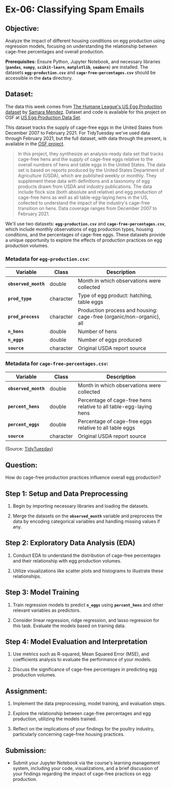 # Ex-06: Classifying Spam Emails

## Objective:

Analyze the impact of different housing conditions on egg production using regression models, focusing on understanding the relationship between cage-free percentages and overall production.

**Prerequisites:** Ensure Python, Jupyter Notebook, and necessary libraries (**`pandas`**, **`numpy`**, **`scikit-learn`**, **`matplotlib`**, **`seaborn`**) are installed. The datasets **`egg-production.csv`** and **`cage-free-percentages.csv`** should be accessible in the **`data`** directory.

## Dataset:

The data this week comes from [The Humane League's US Egg Production dataset](https://thehumaneleague.org/article/E008R01-us-egg-production-data) by [Samara Mendez](https://samaramendez.github.io/). Dataset and code is available for this project on OSF at [US Egg Production Data Set](https://osf.io/z2gxn/).

This dataset tracks the supply of cage-free eggs in the United States from December 2007 to February 2021. For TidyTuesday we've used data through February 2021, but the full dataset, with data through the present, is available in the [OSF project](https://osf.io/z2gxn/).

> In this project, they synthesize an analysis-ready data set that tracks cage-free hens and the supply of cage-free eggs relative to the overall numbers of hens and table eggs in the United States. The data set is based on reports produced by the United States Department of Agriculture (USDA), which are published weekly or monthly. They supplement these data with definitions and a taxonomy of egg products drawn from USDA and industry publications. The data include flock size (both absolute and relative) and egg production of cage-free hens as well as all table-egg-laying hens in the US, collected to understand the impact of the industry's cage-free transition on hens. Data coverage ranges from December 2007 to February 2021.

We'll use two datasets: **`egg-production.csv`** and **`cage-free-percentages.csv`**, which include monthly observations of egg production types, housing conditions, and the percentages of cage-free eggs. These datasets provide a unique opportunity to explore the effects of production practices on egg production volumes.

### Metadata for **`egg-production.csv`:**

| Variable             | Class     | Description                                                          |
|-----------------|-----------------|---------------------------------------|
| **`observed_month`** | double    | Month in which observations were collected                           |
| **`prod_type`**      | character | Type of egg product: hatching, table eggs                            |
| **`prod_process`**   | character | Production process and housing: cage-free (organic/non-organic), all |
| **`n_hens`**         | double    | Number of hens                                                       |
| **`n_eggs`**         | double    | Number of eggs produced                                              |
| **`source`**         | character | Original USDA report source                                          |

### **Metadata for `cage-free-percentages.csv`:**

| **Variable**         | **Class** | **Description**                                                    |
|----------------|----------------|----------------------------------------|
| **`observed_month`** | double    | Month in which observations were collected                         |
| **`percent_hens`**   | double    | Percentage of cage-free hens relative to all table-egg-laying hens |
| **`percent_eggs`**   | double    | Percentage of cage-free eggs relative to all table eggs            |
| **`source`**         | character | Original USDA report source                                        |

(Source: [TidyTuesday](https://github.com/rfordatascience/tidytuesday/blob/master/data/2023/2023-08-15/readme.md))

## **Question:**

How do cage-free production practices influence overall egg production?

## **Step 1: Setup and Data Preprocessing**

1.  Begin by importing necessary libraries and loading the datasets.

2.  Merge the datasets on the **`observed_month`** variable and preprocess the data by encoding categorical variables and handling missing values if any.

## **Step 2: Exploratory Data Analysis (EDA)**

1.  Conduct EDA to understand the distribution of cage-free percentages and their relationship with egg production volumes.

2.  Utilize visualizations like scatter plots and histograms to illustrate these relationships.

## **Step 3: Model Training**

1.  Train regression models to predict **`n_eggs`** using **`percent_hens`** and other relevant variables as predictors.

2.  Consider linear regression, ridge regression, and lasso regression for this task. Evaluate the models based on training data.

## **Step 4: Model Evaluation and Interpretation**

1.  Use metrics such as R-squared, Mean Squared Error (MSE), and coefficients analysis to evaluate the performance of your models.

2.  Discuss the significance of cage-free percentages in predicting egg production volumes.

## **Assignment:**

1.  Implement the data preprocessing, model training, and evaluation steps.

2.  Explore the relationship between cage-free percentages and egg production, utilizing the models trained.

3.  Reflect on the implications of your findings for the poultry industry, particularly concerning cage-free housing practices.

## **Submission:**

-   Submit your Jupyter Notebook via the course's learning management system, including your code, visualizations, and a brief discussion of your findings regarding the impact of cage-free practices on egg production.
